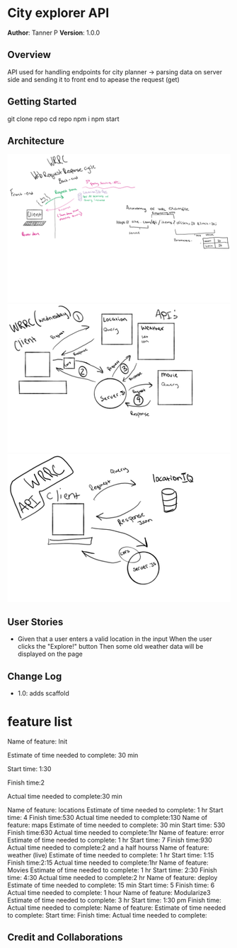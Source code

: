 # City explorer API

**Author**: Tanner P
**Version**: 1.0.0 

## Overview
API used for handling endpoints for city planner -> parsing data on server side and sending it to front end to apease the request (get)

## Getting Started
git clone repo
cd repo
npm i
npm start

## Architecture
![ScreenShot](./data/images/wrrc1.png)
![ScreenShot](./data/images/WRRC.PNG)
![ScreenShot](./data/images/cool.png)

## User Stories

- Given that a user enters a valid location in the input When the user clicks the "Explore!" button Then some old weather data will be displayed on the page

## Change Log

- 1.0: adds scaffold
# feature list
Name of feature: Init

Estimate of time needed to complete: 30 min

Start time: 1:30

Finish time:2 

Actual time needed to complete:30 min

Name of feature: locations
Estimate of time needed to complete: 1 hr 
Start time: 4
Finish time:530
Actual time needed to complete:130
Name of feature: maps
Estimate of time needed to complete: 30 min
Start time: 530
Finish time:630
Actual time needed to complete:1hr
Name of feature: error
Estimate of time needed to complete: 1 hr
Start time: 7
Finish time:930
Actual time needed to complete:2 and a half hourss
Name of feature: weather (live)
Estimate of time needed to complete: 1 hr
Start time: 1:15
Finish time:2:15
Actual time needed to complete:1hr
Name of feature: Movies
Estimate of time needed to complete: 1 hr
Start time: 2:30
Finish time: 4:30
Actual time needed to complete:2 hr
Name of feature: deploy
Estimate of time needed to complete: 15 min
Start time: 5
Finish time: 6
Actual time needed to complete: 1 hour
Name of feature: Modularize3
Estimate of time needed to complete: 3 hr
Start time: 1:30 pm
Finish time:
Actual time needed to complete:
Name of feature: 
Estimate of time needed to complete: 
Start time: 
Finish time:
Actual time needed to complete:




## Credit and Collaborations
